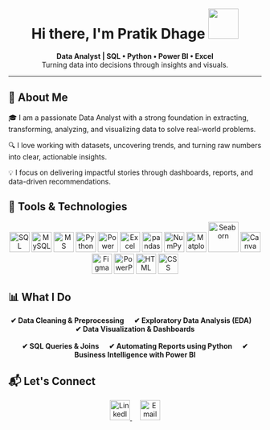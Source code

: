 
<h1 align="center">Hi there, I'm Pratik Dhage <img src="https://media.giphy.com/media/RbDKaczqWovIugyJmW/giphy.gif" width="60px"></h1>


<p align="center">
  <b>Data Analyst | SQL • Python • Power BI • Excel</b><br/>
  Turning data into decisions through insights and visuals.
</p>

---

## 🧠 About Me

🎓 I am a passionate Data Analyst with a strong foundation in extracting, transforming, analyzing, and visualizing data to solve real-world problems.

🔍 I love working with datasets, uncovering trends, and turning raw numbers into clear, actionable insights.

💡 I focus on delivering impactful stories through dashboards, reports, and data-driven recommendations.



## 🚀 Tools & Technologies

<p align="center">
  <img src="https://img.icons8.com/color/100/000000/sql.png" width="40px" alt="SQL"/>
  <img src="https://img.icons8.com/color/100/000000/mysql-logo.png" width="40px" alt="MySQL"/>
  <img src="https://img.icons8.com/external-tal-revivo-color-tal-revivo/96/external-microsoft-sql-server-a-relational-database-management-system-logo-color-tal-revivo.png" width="40px" alt="MS SQL Server"/>
  <img src="https://img.icons8.com/color/100/000000/python--v1.png" width="40px" alt="Python"/>
  <img src="https://img.icons8.com/color/100/000000/power-bi.png" width="40px" alt="Power BI"/>
  <img src="https://img.icons8.com/color/100/000000/ms-excel.png" width="40px" alt="Excel"/>
  <img src="https://img.icons8.com/external-soft-fill-juicy-fish/60/external-pandas-coding-and-development-soft-fill-soft-fill-juicy-fish.png" width="40px" alt="pandas"/>
  <img src="https://img.icons8.com/external-soft-fill-juicy-fish/60/external-numpy-coding-and-development-soft-fill-soft-fill-juicy-fish.png" width="40px" alt="NumPy"/>
  <img src="https://matplotlib.org/stable/_static/logo2_compressed.svg" width="40px" alt="Matplotlib"/>
  <img src="https://seaborn.pydata.org/_static/logo-wide-lightbg.svg" width="60px" alt="Seaborn"/>
  <img src="https://img.icons8.com/color/100/000000/canva.png" width="40px" alt="Canva"/>
  <img src="https://img.icons8.com/color/100/000000/figma--v1.png" width="40px" alt="Figma"/>
  <img src="https://img.icons8.com/color/96/microsoft-powerpoint-2019.png" width="40px" alt="PowerPoint"/>
  <img src="https://img.icons8.com/color/100/000000/html-5--v1.png" width="40px" alt="HTML"/>
  <img src="https://img.icons8.com/color/100/000000/css3.png" width="40px" alt="CSS"/>
</p>




## 📊 What I Do

<p align="center">
  <b>✔ Data Cleaning & Preprocessing</b> &nbsp;&nbsp;&nbsp;
  <b>✔ Exploratory Data Analysis (EDA)</b> &nbsp;&nbsp;&nbsp;
  <b>✔ Data Visualization & Dashboards</b><br><br>
  <b>✔ SQL Queries & Joins</b> &nbsp;&nbsp;&nbsp;
  <b>✔ Automating Reports using Python</b> &nbsp;&nbsp;&nbsp;
  <b>✔ Business Intelligence with Power BI</b>
</p>



## 📬 Let's Connect


<p align="center">
  <a href="https://www.linkedin.com/in/pratik-dhage-pd04052001" target="_blank">
    <img src="https://cdn-icons-png.flaticon.com/512/174/174857.png" alt="LinkedIn" width="40" height="40" />
  </a>
  &nbsp;&nbsp;&nbsp;
  <a href="pratikdhage300@gmail.com">
    <img src="https://cdn-icons-png.flaticon.com/512/732/732200.png" alt="Email" width="40" height="40" />
  </a>
</p>

